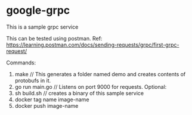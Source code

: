 # google-grpc
This is a sample grpc service

This can be tested using postman. Ref: https://learning.postman.com/docs/sending-requests/grpc/first-grpc-request/

Commands:
1. make // This generates a folder named demo and creates contents of protobufs in it.
2. go run main.go // Listens on port 9000 for requests.
Optional:
3. sh build.sh // creates a binary of this sample service
4. docker tag name image-name
5. docker push image-name
